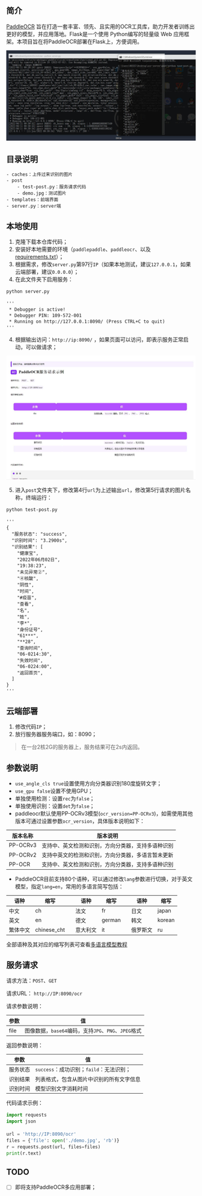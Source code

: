 ## 简介

[PaddleOCR](https://github.com/PaddlePaddle/PaddleOCR) 旨在打造一套丰富、领先、且实用的OCR工具库，助力开发者训练出更好的模型，并应用落地。Flask是一个使用 Python编写的轻量级 Web 应用框架。本项目旨在将PaddleOCR部署在Flask上，方便调用。

![](./images/1.jpg)

## 目录说明

```
- caches：上传过来识别的图片
- post
	- test-post.py：服务请求代码
	- demo.jpg：测试图片
- templates：前端界面
- server.py：server端
```

## 本地使用

1. 克隆下载本仓库代码；
2. 安装好本地需要的环境（`paddlepaddle`、`paddleocr`、以及[requirements.txt](https://github.com/PaddlePaddle/PaddleOCR/blob/release/2.5/requirements.txt)）；
3. 根据需求，修改`server.py`第97行`IP`（如果本地测试，建议`127.0.0.1`，如果云端部署，建议`0.0.0.0`）；
4. 在此文件夹下启用服务：

```
python server.py

'''
 * Debugger is active!
 * Debugger PIN: 109-572-001
 * Running on http://127.0.0.1:8090/ (Press CTRL+C to quit)
'''
```

4. 根据输出访问：`http://ip:8090/` ，如果页面可以访问，即表示服务正常启动，可以做请求；

![](./images/2.jpg)

5. 进入`post`文件夹下，修改第4行`url`为上述输出`url`，修改第5行请求的图片名称，终端运行：

```
python test-post.py

'''
{
  "服务状态": "success",
  "识别时间": "3.2900s",
  "识别结果": [
    "健康宝",
    "2022年06月02日",
    "19:38:23",
    "未见异常②",
    "④核酸",
    "阴性",
    "时间",
    "#疫苗",
    "查看",
    "名",
    "姓",
    "李*",
    "身份证号",
    "61***",
    "**28",
    "查询时间",
    "06-0214:30",
    "失效时间",
    "06-0224:00",
    "返回首页",
  ]
}
'''
```

## 云端部署

1. 修改代码`IP`；
2. 放行服务器服务端口，如：8090；

> 在一台2核2G的服务器上，服务结果可在2s内返回。

## 参数说明

- `use_angle_cls true`设置使用方向分类器识别180度旋转文字；
- `use_gpu false`设置不使用GPU；
- 单独使用检测：设置`rec`为`false`；
- 单独使用识别：设置`det`为`false`；
- paddleocr默认使用PP-OCRv3模型(`ocr_version=PP-OCRv3`)，如需使用其他版本可通过设置参数`ocr_version`，具体版本说明如下：

| 版本名称 | 版本说明                                           |
| -------- | -------------------------------------------------- |
| PP-OCRv3 | 支持中、英文检测和识别，方向分类器，支持多语种识别 |
| PP-OCRv2 | 支持中英文的检测和识别，方向分类器，多语言暂未更新 |
| PP-OCR   | 支持中、英文检测和识别，方向分类器，支持多语种识别 |

- PaddleOCR目前支持80个语种，可以通过修改`lang`参数进行切换，对于英文模型，指定`lang=en`，常用的多语言简写包括：

| 语种     | 缩写        |      | 语种     | 缩写   |      | 语种     | 缩写   |
| -------- | ----------- | ---- | -------- | ------ | ---- | -------- | ------ |
| 中文     | ch          |      | 法文     | fr     |      | 日文     | japan  |
| 英文     | en          |      | 德文     | german |      | 韩文     | korean |
| 繁体中文 | chinese_cht |      | 意大利文 | it     |      | 俄罗斯文 | ru     |

全部语种及其对应的缩写列表可查看[多语言模型教程](https://github.com/PaddlePaddle/PaddleOCR/blob/release/2.5/doc/doc_ch/multi_languages.md)

## 服务请求

请求方法：`POST`、`GET`

请求URL： `http://IP:8090/ocr`

请求参数说明：

| 参数 | 值                                                   |
| ---- | ---------------------------------------------------- |
| file | 图像数据，`base64`编码，支持`JPG`、`PNG`、`JPEG`格式 |

返回参数说明：

| 参数     | 值                                       |
| -------- | ---------------------------------------- |
| 服务状态 | `success`：成功识别；`faild`：无法识别； |
| 识别结果 | 列表格式，包含从图片中识别的所有文字信息 |
| 识别时间 | 模型识别文字消耗时间                     |

代码请求示例：

```python
import requests
import json

url = 'http://IP:8090/ocr'
files = {'file': open('./demo.jpg', 'rb')}
r = requests.post(url, files=files)
print(r.text)
```

## TODO

- [ ] 即将支持PaddleOCR多应用部署；
